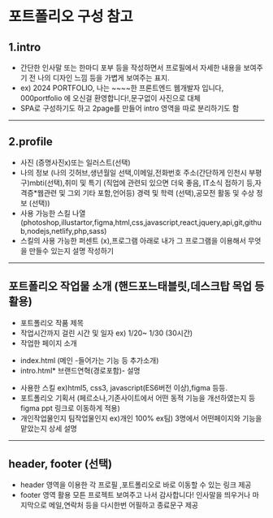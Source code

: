 # 포트폴리오 구성 참고
## 1.intro
* 간단한 인사말 또는 한마디 포부 등을 작성하면서 프로필에서 자세한 내용을 보여주기 전 나의 디자인 느낌 등을 가볍게 보여주는 표지.
* ex) 2024 PORTFOLIO, 나는 ~~~~한 프론트엔드 웹개발자 입니다, 000portfolio 에 오신걸 환영합니다!,문구없이 사진으로 대체
* SPA로 구성하기도 하고 2page를 만들어 intro 영역을 따로 분리하기도 함
------------------------------------------------------------------------
## 2.profile
* 사진 (증명사진x)또는 일러스트(선택)
* 나의 정보 (나의 깃허브,생년월일 선택,이메일,전화번호 주소(간단하게 인천시 부평구)mbti(선택),취미 및 특기 (직업에 관련되 있으면 더욱 좋음, IT소식 접하기 등,자격증*웹관련 및 그외 기타 포함,언어등) 경력 및 학력 (선택),공모전 활동 및 수상 정보 (선택))
* 사용 가능한 스킬 나열 (photoshop,illustartor,figma,html,css,javascript,react,jquery,api,git,github,nodejs,netlify,php,sass)
* 스킬의 사용 가능한 퍼센트 (x),프로그램 아래로 내가 그 프로그램을 이용해서 무엇을 만들수 있는지 설명 작성하기
------------------
## 포트폴리오 작업물 소개 (핸드포느태블릿,데스크탑 목업 등 활용)
* 포트폴리오 작품 제목
* 작업시간까지 걸린 시간 및 일자 ex) 1/20~ 1/30 (30시간)
* 작업한 페이지 소개
- index.html (메인 -들어가는 기능 등 추가소개)
- intro.html* 브랜드연혁(경로포함)- 설명 
* 사용한 스킬 ex)html5, css3, javascript(ES6버전 이상),figma 등등.
* 포트폴리오 기획서 (페르소나,기존사이트에서 어떤 동적 기능을 개선하였는지 등 figma ppt 링크로 이동하게 적용)
* 개인작업물인지 팀작업물인지 ex)개인 100% ex팀) 3명에서 어떤페이지와 기능을 맡았는지 상세 설명
---------------
## header, footer (선택)
* header 영역을 이용한 각 프로필 ,포트폴리오로 바로 이동할 수 있는 링크 제공
* footer 영역 활용 모튼 프로젝트 보여주고 나서 감사합니다! 인사말을 띄우거나 마지막으로 메일,연락처 등을 다시한번 어필하고 종료문구 제공